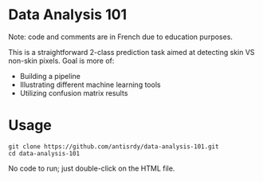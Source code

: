 # Data Analysis 101
Note: code and comments are in French due to education purposes.

This is a straightforward 2-class prediction task aimed at detecting skin VS non-skin pixels. Goal is more of:
- Building a pipeline
- Illustrating different machine learning tools
- Utilizing confusion matrix results

# Usage
~~~
git clone https://github.com/antisrdy/data-analysis-101.git
cd data-analysis-101
~~~
No code to run; just double-click on the HTML file.
